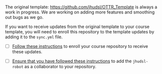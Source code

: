 
The original template: https://github.com/jhudsl/OTTR_Template is always a work in progress.
We are working on adding more features and smoothing out bugs as we go.

If you want to receive updates from the original template to your course template, you will need to enroll this repository to the template updates by adding it to the `sync.yml` file.

- [ ] [Follow these instructions](https://github.com/jhudsl/OTTR_Template/wiki/Receiving-template-updates#how-to-enroll-a-repository-to-receive-template-updates) to enroll your course repository to receive these updates.

- [ ] [Ensure that you have followed these instructions](https://github.com/jhudsl/OTTR_Template/wiki/Setting-up-your-repository-settings#add-jhudsl-robot-as-a-collaborator) to add the `jhudsl-robot` as a collaborator to your repository.

